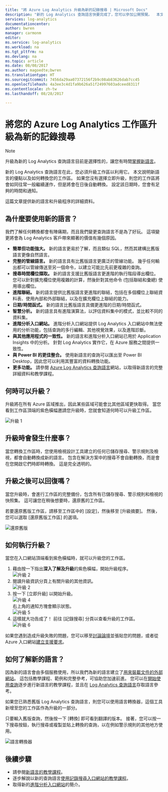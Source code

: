 ```yaml
---
title: "將 Azure Log Analytics 升級為新的記錄搜尋 | Microsoft Docs"
description: "新的 Log Analytics 查詢語言快要完成了，您可以參加公開預覽。  本文說明新語言的優點以及如何轉換您的工作區。"
services: log-analytics
documentationcenter: 
author: bwren
manager: carmonm
editor: 
ms.service: log-analytics
ms.workload: na
ms.tgt_pltfrm: na
ms.devlang: na
ms.topic: article
ms.date: 08/08/2017
ms.author: magoedte;bwren
ms.translationtype: HT
ms.sourcegitcommit: 7456da29aa07372156f2b9c08ab83626dab7cc45
ms.openlocfilehash: 4a3ee3c4d1fa9b626a51f24997603adceed8311f
ms.contentlocale: zh-tw
ms.lasthandoff: 08/28/2017

---
```


# <a name="upgrade-your-azure-log-analytics-workspace-to-new-log-search"></a>將您的 Azure Log Analytics 工作區升級為新的記錄搜尋

> [!NOTE]
> 升級為新的 Log Analytics 查詢語言目前是選擇性的，讓您有時間[掌握新語言](https://go.microsoft.com/fwlink/?linkid=856078)。  

新的 Log Analytics 查詢語言在此，您必須升級工作區以利用它。  本文說明新語言的優點以及如何轉換您的工作區。  如果您沒有選擇立即升級，則您的工作區將會如同往常一般繼續運作，但是將會在日後自動轉換。  設定該日期時，您會有足夠的時間和通知。

這篇文章提供新的語言和升級程序的詳細資料。

## <a name="why-the-new-language"></a>為什麼要使用新的語言？
我們了解任何轉換都會有陣痛期，而且我們變更查詢語言不是為了好玩。  這項變更將會為 Log Analytics 客戶帶來顯著的價值有幾個原因。

- **簡單但功能強大。** 新的語言更易於了解，而且類似 SQL，然而其建構比舊版語言更像自然語言。
- **完整的管線語言。**  新的語言具有比舊版語言更廣泛的管線功能。  幾乎任何輸出都可以管線傳送至另一個命令，以建立可能比先前更複雜的查詢。
- **搜尋時間欄位擷取。**  新的語言支援比舊版語言更進階的執行階段導出欄位。  您可以針對擴充欄位使用複雜的計算，然後針對其他命令 (包括聯結和彙總) 使用導出欄位。
- **進階聯結。**  新的語言提供比舊版語言更進階的聯結，包括在多個欄位上聯結資料表、使用內部和外部聯結，以及在擴充欄位上聯結的能力。
- **日期/時間函式。**  新的語言比舊版語言具備更進階的日期/時間函式。
- **智慧分析。**  新的語言具有進階演算法，以評估資料集中的模式，並比較不同的資料集。
- **進階分析入口網站。**  進階分析入口網站提供 Log Analytics 入口網站中無法使用的分析功能，包括查詢的多行編輯、其他視覺效果，以及進階診斷。
- **與其他應用程式的一致性。**  新的語言和進階分析入口網站已用於 Application Insights 中的分析。  針對 Log Analytics 實作它，在 Azure 服務之間提供一致性。
- **與 Power BI 的更佳整合。** 使用新語言的查詢可以匯出至 Power BI Desktop，因此您可以利用其豐富的資料轉換功能。
- **更多功能。** 請參閱 [Azure Log Analytics 查詢語言](https://docs.loganalytics.io)網站，以取得新語言的完整詳細資料和教學課程。


## <a name="when-can-i-upgrade"></a>何時可以升級？
升級將在所有 Azure 區域推出，因此某些區域可能會比其他區域更快取得。  當您看到工作區頂端的紫色橫幅邀請您升級時，您就會知道何時可以升級工作區。

![升級 1](media/log-analytics-log-search-upgrade/upgrade-01a.png)

## <a name="what-happens-when-i-upgrade"></a>升級時會發生什麼事？
當您轉換工作區時，您使用檢視設計工具建立的任何已儲存搜尋、警示規則及檢視，都會自動轉換成新的語言。  包含在解決方案中的搜尋不會自動轉換，而是會在您開啟它們時即時轉換。  這是完全透明的。

## <a name="can-i-go-back-after-i-upgrade"></a>升級之後可以回復嗎？
當您升級時，會進行工作區的完整備份，包含所有已儲存搜尋、警示規則和檢視的快照集。  這可讓您在稍後想要時，還原舊的工作區。

若要還原舊版工作區，請移至工作區中的 [設定]，然後移至 [升級摘要]。  然後，您可以選取 [還原舊版工作區] 的選項。  

![還原舊版](media/log-analytics-log-search-upgrade/restore-legacy-b.png)

## <a name="how-do-i-perform-the-upgrade"></a>如何執行升級？
當您在入口網站頂端看到紫色橫幅時，就可以升級您的工作區。  

1.  藉由按一下指出**深入了解及升級**的紫色橫幅，開始升級程序。<br>![升級 2](media/log-analytics-log-search-upgrade/upgrade-01a.png)<br>
2.  閱讀升級資訊分頁上有關升級的其他資訊。<br>![升級 2](media/log-analytics-log-search-upgrade/upgrade-03.png)<br>
3.  按一下 [立即升級] 以開始升級。<br>![升級 4](media/log-analytics-log-search-upgrade/upgrade-04.png)<br>右上角的通知方塊會顯示狀態。<br>![升級 5](media/log-analytics-log-search-upgrade/upgrade-05.png)
4.  這樣就大功告成了！  前往 [記錄搜尋] 分頁以查看升級的工作區。<br>![升級 6](media/log-analytics-log-search-upgrade/upgrade-06.png)<br>

如果您遇到造成升級失敗的問題，您可以移至[討論論壇](https://social.msdn.microsoft.com/Forums/azure/home?forum=opinsights)並張貼您的問題，或者從 Azure 入口網站[建立支援要求](../azure-supportability/how-to-create-azure-support-request.md)。

## <a name="how-do-i-learn-the-new-language"></a>如何了解新的語言？
因為新的語言會由多個服務使用，所以我們為新的語言建立了[用來裝載文件的外部網站](https://docs.loganalytics.io/)。  這包括教學課程、範例和完整參考，可協助您加速前進。 您可以在[開始使用查詢](https://go.microsoft.com/fwlink/?linkid=856078)逐步進行新語言的教學課程，並且在 [Log Analytics 查詢語言](https://go.microsoft.com/fwlink/?linkid=856079)存取語言參考。  

如果您已熟悉舊版 Log Analytics 查詢語言，則您可以使用語言轉換器，這個工具新增至您的工作區作為升級的一部分。

只要輸入舊版查詢，然後按一下 [轉換] 即可看到翻譯的版本。  接著，您可以按一下搜尋按鈕，執行搜尋或複製並貼上轉換的查詢，以在例如警示規則的其他地方使用。

![語言轉換器](media/log-analytics-log-search-upgrade/language-converter.png)


## <a name="next-steps"></a>後續步驟
- 請參閱[新語言的教學課程](https://go.microsoft.com/fwlink/?linkid=856078)。
- 逐步解說以新的查詢語言[使用記錄搜尋入口網站的教學課程](log-analytics-log-search-log-search-portal.md)。
- 取得新的[進階分析入口網站](https://go.microsoft.com/fwlink/?linkid=856587)的簡介。

